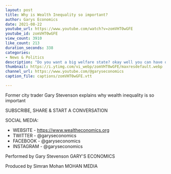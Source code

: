 ```yaml
---
layout: post
title: Why is Wealth Inequality so important?
author: Garys Economics
date: 2021-08-22
youtube_url: https://www.youtube.com/watch?v=zomVHT0wGFE
youtube_id: zomVHT0wGFE
view_count: 3910
like_count: 213
duration_seconds: 338
categories:
- News & Politics
description: "Do you want a big welfare state? okay well you can have one if you fix wealth inequality if you don't then you can't have one... Okay well do you want low taxes? well you can have them if you fix wealth inequality, well if you don't then you can't have them... If you don't fix wealth inequality then we have to have high taxes on the middle class & bad education, bad healthcare, bad welfare state... you get the worst of all possible worlds"
thumbnail: https://i.ytimg.com/vi_webp/zomVHT0wGFE/maxresdefault.webp
channel_url: https://www.youtube.com/@garyseconomics
caption_file: captions/zomVHT0wGFE.vtt

---
```


Former city trader Gary Stevenson explains why wealth inequality is so important


SUBSCRIBE, SHARE & START A CONVERSATION


SOCIAL MEDIA:
- WEBSITE - https://www.wealtheconomics.org
- TWITTER - @garyseconomics
- FACEBOOK - @garyseconomics
- INSTAGRAM - @garyseconomics


Performed by Gary Stevenson
GARY'S ECONOMICS


Produced by Simran Mohan
MOHAN MEDIA
